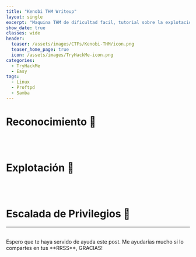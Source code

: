 ```yaml
---
title: "Kenobi THM Writeup"
layout: single
excerpt: "Maquina THM de dificultad facil, tutorial sobre la explotación de una máquina Linux. Se va utilizar Samba para recursos compartidos, manipular una versión vulnerable de proftpd y aumentar sus privilegios con la manipulación de variables de ruta."
show_date: true
classes: wide
header:
  teaser: /assets/images/CTFs/Kenobi-THM/icon.png
  teaser_home_page: true  
  icon: /assets/images/TryHackMe-icon.png
categories:
  - TryHackMe
  - Easy
tags:
  - Linux
  - Proftpd
  - Samba
---
```


# Reconocimiento 🔎 

<br><br>

# Explotación 🔑

<br><br>

# Escalada de Privilegios 🚀


---

<br>
Espero que te haya servido de ayuda este post. Me ayudarías mucho si lo compartes en tus **RRSS**, GRACIAS!

